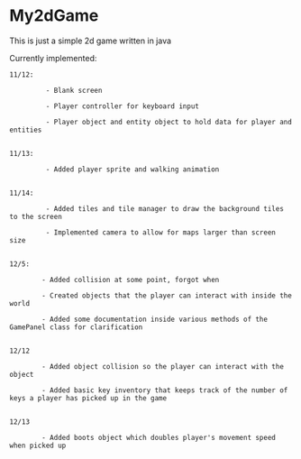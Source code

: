 # My2dGame

This is just a simple 2d game written in java

Currently implemented:

    11/12:

             - Blank screen

             - Player controller for keyboard input

             - Player object and entity object to hold data for player and entities

    
    11/13:

             - Added player sprite and walking animation


    11/14:

             - Added tiles and tile manager to draw the background tiles to the screen

             - Implemented camera to allow for maps larger than screen size


    12/5:
            
            - Added collision at some point, forgot when

            - Created objects that the player can interact with inside the world

            - Added some documentation inside various methods of the GamePanel class for clarification 


    12/12

            - Added object collision so the player can interact with the object

            - Added basic key inventory that keeps track of the number of keys a player has picked up in the game


    12/13

            - Added boots object which doubles player's movement speed when picked up

